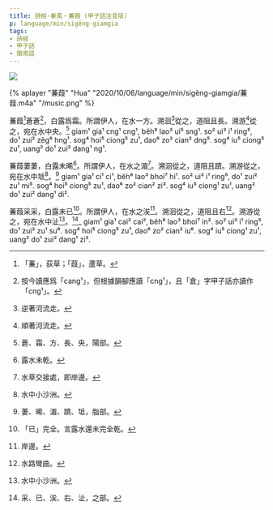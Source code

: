 ```yaml
---
title: 詩經·秦風‧蒹葭 (甲子話注音版)
p: language/min/sigêng-giamgia
tags:
- 詩經
- 甲子話
- 閩南語
---
```


![](sigêng-giamgia/202010060948.jpg)

{% aplayer "蒹葭" "Hua" "2020/10/06/language/min/sigêng-giamgia/蒹葭.m4a" "/music.png" %}

蒹葭[^1]蒼蒼[^2]，白露爲霜。所謂伊人，在水一方。溯洄[^3]從之，道阻且長。溯游[^4]從之，宛在水中央。[^5]
giam¹ gia¹ cng¹ cng¹, bêh⁸ lao³ ui⁵ sng¹. so² ui³ i¹ ring⁵‚ do¹ zui² zêg⁸ hng¹. sog⁴ hoi⁵ ciong⁵ zu¹‚ dao⁶ zo² cian² dng⁵. sog⁴ iu⁵ ciong⁵ zu¹‚ uang² do¹ zui² dang¹ ng¹.

蒹葭萋萋，白露未晞[^6]。所謂伊人，在水之湄[^7]。溯洄從之，道阻且躋。溯游從之，宛在水中坻[^8]。[^9]
giam¹ gia¹ ci¹ ci¹‚ bêh⁸ lao³ bhoi⁷ hi¹. so² ui³ i¹ ring⁵‚ do¹ zui² zu¹ mi⁵. sog⁴ hoi⁵ ciong⁵ zu¹‚ dao⁶ zo² cian² zi³. sog⁴ iu⁵ ciong¹ zu¹‚ uang² do¹ zui² dang¹ di².

蒹葭采采，白露未已[^10]。所謂伊人，在水之涘[^11]。溯洄從之，道阻且右[^12]。溯游從之，宛在水中沚[^13]。[^14]_ giam¹ gia¹ cai² cai²‚ bêh⁸ lao³ bhoi⁷ in². so² ui³ i¹ ring⁵‚ do¹ zui² zu¹ su⁶. sog⁴ hoi⁵ ciong⁵ zu¹‚ dao⁶ zo² cian² iu⁶. sog⁴ iu⁵ ciong¹ zu¹‚ uang² do¹ zui² dang¹ zi².

<!--more-->

[^1]:	「蒹」，荻草；「葭」，蘆草。

[^2]:	按今讀應爲「cang¹」，但根據韻腳應讀「cng¹」，且「倉」字甲子話亦讀作「cng¹」。

[^3]:	逆著河流走。

[^4]:	順著河流走。

[^5]:	蒼、霜、方、長、央，陽部。

[^6]:	露水未乾。

[^7]:	水草交接處，即岸邊。

[^8]:	水中小沙洲。

[^9]:	萋、晞、湄、躋、坻，脂部。

[^10]:	「已」完全。言露水還未完全乾。

[^11]:	岸邊。

[^12]:	水路彎曲。

[^13]:	水中小沙洲。

[^14]:	采、已、涘、右、沚，之部。